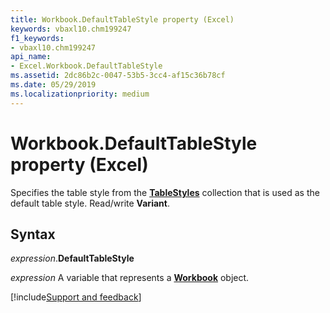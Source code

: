 ```yaml
---
title: Workbook.DefaultTableStyle property (Excel)
keywords: vbaxl10.chm199247
f1_keywords:
- vbaxl10.chm199247
api_name:
- Excel.Workbook.DefaultTableStyle
ms.assetid: 2dc86b2c-0047-53b5-3cc4-af15c36b78cf
ms.date: 05/29/2019
ms.localizationpriority: medium
---
```



# Workbook.DefaultTableStyle property (Excel)

Specifies the table style from the **[TableStyles](Excel.TableStyles.md)** collection that is used as the default table style. Read/write **Variant**.


## Syntax

_expression_.**DefaultTableStyle**

_expression_ A variable that represents a **[Workbook](Excel.Workbook.md)** object.




[!include[Support and feedback](~/includes/feedback-boilerplate.md)]